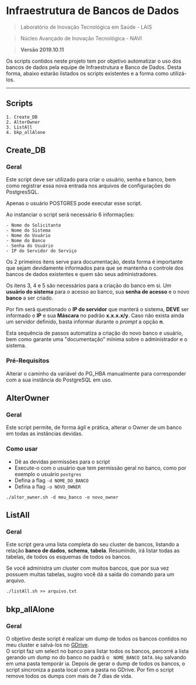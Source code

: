 # Infraestrutura de Bancos de Dados

> Laboratório de Inovação Tecnológica em Saúde - LAIS

> Núcleo Avançado de Inovação Tecnológica - NAVI

> **Versão 2019.10.11**

Os scripts contidos neste projeto tem por objetivo automatizar o uso dos bancos de dados pela equipe de Infraestrutura e Banco de Dados. Desta forma, abaixo estarão listados os scripts existentes e a forma como utilizá-los.

  
----------
## Scripts

	1. Create_DB
	2. AlterOwner
	3. ListAll
	4. bkp_allAlone


## Create_DB

### Geral

Este script deve ser utilizado para criar o usuário, senha e banco, bem como registrar essa nova entrada nos arquivos de configurações do PostgresSQL. 

Apenas o usuário POSTGRES pode executar esse script.

Ao instanciar o script será necessário 6 informações:

	- Nome do Solicitante
	- Nome do Sistema
	- Nome do Usuário
	- Nome do Banco
	- Senha do Usuário
	- IP do Servidor do Serviço

Os 2 primeiros itens serve para documentação, desta forma é importante que sejam devidamente informados para que se mantenha o controle dos bancos de dados existentes e quem são seus administradores.

Os itens 3, 4 e 5 são necessários para a criação do banco em si. Um **usuário do sistema** para o acesso ao banco, sua **senha de acesso** e o novo **banco** a ser criado.

Por fim será questionado o **IP do servidor** que manterá o sistema, **DEVE** ser informado o **IP** e sua **Máscara** no padrão **x.x.x.x/y**. Caso não exista ainda um servidor definido, basta informar durante o *prompt* a opção **n**.

Esta sequência de passos automatiza a criação do novo banco e usuário, bem como garante uma "documentação" mínima sobre o administrador e o sistema.

### Pré-Requisitos

Alterar o caminho da variável do PG_HBA manualmente para corresponder com a sua instância do PostgreSQL em uso.

## AlterOwner

### Geral

Este script permite, de forma ágil e prática, alterar o Owner de um banco em todas as instâncias devidas.

### Como usar

- Dê as devidas permissões para o script
- Execute-o com o usuário que tem permissão geral no banco, como por exemplo o usuário `postgres`
- Defina a flag `-d NOME_DO_BANCO`
- Defina a flag `-o NOVO_OWNER`

`./alter_owner.sh -d meu_banco -o novo_owner`


## ListAll

### Geral

Este script gera uma lista completa do seu cluster de bancos, listando a relação **banco de dados**, **schema**, **tabela**.
Resumindo, irá listar todas as tabelas, de todos os esquemas de todos os bancos.

Se você administra um cluster com muitos bancos, que por sua vez possuem muitas tabelas, sugiro você dá a saída do comando para um arquivo.

`./listAll.sh >> arquivo.txt`

## bkp_allAlone

### Geral

O objetivo deste script é realizar um dump de todos os bancos contidos no meu cluster e salvá-los no [GDrive](https://github.com/gdrive-org/gdrive/blob/master/README.md).  
O script faz um select no banco para listar todos os bancos, percorré
 a lista gerando um dump no do banco no padrã
o `
NOME_BANCO_DATA.bkp`
 salvando em uma pasta temporár
ia. Depois de gerar o dump de todos os bancos, o script sincroniza a pasta local com a pasta no GDrive. Por fim o script remove todos os dumps com mais de 7 dias de vida.
